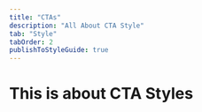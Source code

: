 ```yaml
---
title: "CTAs"
description: "All About CTA Style"
tab: "Style"
tabOrder: 2
publishToStyleGuide: true
---
```


# This is about CTA Styles


